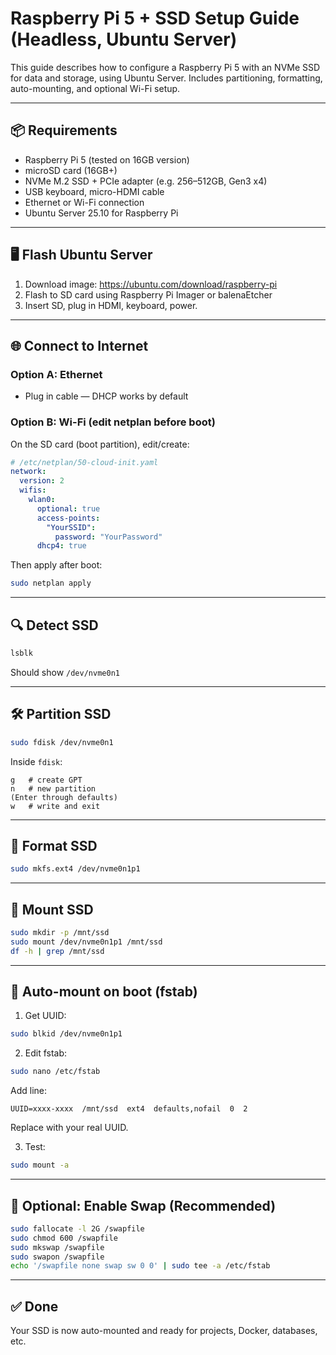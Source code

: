 # Raspberry Pi 5 + SSD Setup Guide (Headless, Ubuntu Server)

This guide describes how to configure a Raspberry Pi 5 with an NVMe SSD for data and storage, using Ubuntu Server. Includes partitioning, formatting, auto-mounting, and optional Wi-Fi setup.

---

## 📦 Requirements

- Raspberry Pi 5 (tested on 16GB version)
- microSD card (16GB+)
- NVMe M.2 SSD + PCIe adapter (e.g. 256–512GB, Gen3 x4)
- USB keyboard, micro-HDMI cable
- Ethernet or Wi-Fi connection
- Ubuntu Server 25.10 for Raspberry Pi

---

## 🖥️ Flash Ubuntu Server

1. Download image: https://ubuntu.com/download/raspberry-pi
2. Flash to SD card using Raspberry Pi Imager or balenaEtcher
3. Insert SD, plug in HDMI, keyboard, power.

---

## 🌐 Connect to Internet

### Option A: Ethernet

- Plug in cable — DHCP works by default

### Option B: Wi-Fi (edit netplan before boot)

On the SD card (boot partition), edit/create:

```yaml
# /etc/netplan/50-cloud-init.yaml
network:
  version: 2
  wifis:
    wlan0:
      optional: true
      access-points:
        "YourSSID":
          password: "YourPassword"
      dhcp4: true
```

Then apply after boot:

```bash
sudo netplan apply
```

---

## 🔍 Detect SSD

```bash
lsblk
```

Should show `/dev/nvme0n1`

---

## 🛠️ Partition SSD

```bash
sudo fdisk /dev/nvme0n1
```

Inside `fdisk`:

```
g   # create GPT
n   # new partition
(Enter through defaults)
w   # write and exit
```

---

## 💽 Format SSD

```bash
sudo mkfs.ext4 /dev/nvme0n1p1
```

---

## 📂 Mount SSD

```bash
sudo mkdir -p /mnt/ssd
sudo mount /dev/nvme0n1p1 /mnt/ssd
df -h | grep /mnt/ssd
```

---

## 🔁 Auto-mount on boot (fstab)

1. Get UUID:

```bash
sudo blkid /dev/nvme0n1p1
```

2. Edit fstab:

```bash
sudo nano /etc/fstab
```

Add line:

```
UUID=xxxx-xxxx  /mnt/ssd  ext4  defaults,nofail  0  2
```

Replace with your real UUID.

3. Test:

```bash
sudo mount -a
```

---

## 📌 Optional: Enable Swap (Recommended)

```bash
sudo fallocate -l 2G /swapfile
sudo chmod 600 /swapfile
sudo mkswap /swapfile
sudo swapon /swapfile
echo '/swapfile none swap sw 0 0' | sudo tee -a /etc/fstab
```

---

## ✅ Done

Your SSD is now auto-mounted and ready for projects, Docker, databases, etc.
